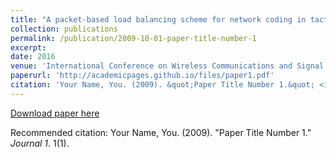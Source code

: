 ```yaml
---
title: "A packet-based load balancing scheme for network coding in tactical heterogeneous wireless networks"
collection: publications
permalink: /publication/2009-10-01-paper-title-number-1
excerpt: 
date: 2016
venue: 'International Conference on Wireless Communications and Signal Processing (WCSP)'
paperurl: 'http://academicpages.github.io/files/paper1.pdf'
citation: 'Your Name, You. (2009). &quot;Paper Title Number 1.&quot; <i>Journal 1</i>. 1(1).'
---
```


[Download paper here](http://academicpages.github.io/files/07752659.pdf)

Recommended citation: Your Name, You. (2009). "Paper Title Number 1." <i>Journal 1</i>. 1(1).
